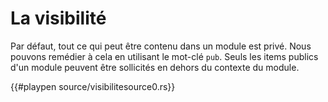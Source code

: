# La visibilité

Par défaut, tout ce qui peut être contenu dans un module est privé. Nous pouvons remédier à cela en utilisant le mot-clé `pub`. Seuls les items publics d'un module peuvent être sollicités en dehors du contexte du module.

{{#playpen source/visibilitesource0.rs}}
